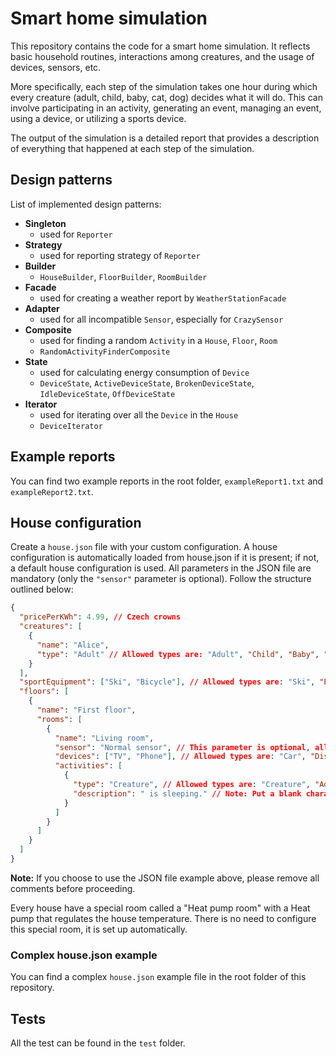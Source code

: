 # Smart home simulation

This repository contains the code for a smart home simulation. 
It reflects basic household routines, interactions among creatures, and the usage of devices, sensors, etc.

More specifically, each step of the simulation takes one hour during which every creature (adult, child, baby, cat, dog) decides what it will do. 
This can involve participating in an activity, generating an event, managing an event, using a device, or utilizing a sports device.

The output of the simulation is a detailed report that provides a description of everything that happened at each step of the simulation.

## Design patterns
List of implemented design patterns:
- **Singleton**
  - used for `Reporter`
- **Strategy**
  - used for reporting strategy of `Reporter`
- **Builder**
  - `HouseBuilder`, `FloorBuilder`, `RoomBuilder`
- **Facade**
  - used for creating a weather report by `WeatherStationFacade`
- **Adapter**
  - used for all incompatible `Sensor`, especially for `CrazySensor`
- **Composite**
  - used for finding a random `Activity` in a `House`, `Floor`, `Room`
  - `RandomActivityFinderComposite`
- **State**
  - used for calculating energy consumption of `Device`
  - `DeviceState`, `ActiveDeviceState`, `BrokenDeviceState`, `IdleDeviceState`, `OffDeviceState`
- **Iterator**
  - used for iterating over all the `Device` in the `House`
  - `DeviceIterator`

## Example reports
You can find two example reports in the root folder, `exampleReport1.txt` and `exampleReport2.txt`.

## House configuration
Create a `house.json` file with your custom configuration. A house configuration is automatically loaded from house.json if it is present; if not, a default house configuration is used. All parameters in the JSON file are mandatory (only the `"sensor"` parameter is optional). Follow the structure outlined below:
```json
{
  "pricePerKWh": 4.99, // Czech crowns
  "creatures": [
    {
      "name": "Alice",
      "type": "Adult" // Allowed types are: "Adult", "Child", "Baby", "Cat", "Dog"
    }
  ],
  "sportEquipment": ["Ski", "Bicycle"], // Allowed types are: "Ski", "Bicycle"
  "floors": [
    {
      "name": "First floor",
      "rooms": [
        {
          "name": "Living room",
          "sensor": "Normal sensor", // This parameter is optional, allowed types are: "Normal sensor", "Crazy sensor"
          "devices": ["TV", "Phone"], // Allowed types are: "Car", "Dish washer", "Fridge", "Laptop", "Light bulb", "Phone", "TV", "Washing machine"
          "activities": [
            {
              "type": "Creature", // Allowed types are: "Creature", "Adult", "Child", "Baby", "Cat", "Dog"
              "description": " is sleeping." // Note: Put a blank character before the text to ensure a correct report output.
            }
          ]
        }
      ]
    }
  ]
}
```

**Note:** If you choose to use the JSON file example above, please remove all comments before proceeding.

Every house have a special room called a "Heat pump room" with a Heat pump that regulates the house temperature. There is no need to configure this special room, it is set up automatically.

### Complex house.json example
You can find a complex `house.json` example file in the root folder of this repository.

## Tests
All the test can be found in the `test` folder.